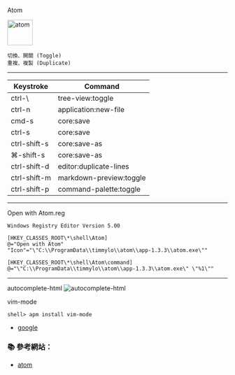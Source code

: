Atom

<img src="http://i.imgur.com/Je0OrHU.png" alt="atom" width=58 height=58>

```
切換、開關 (Toggle)
重複、複製 (Duplicate) 
```

---
Keystroke    | Command
------------ | -------------
ctrl-\       | tree-view:toggle
ctrl-n       | application:new-file
cmd-s        | core:save
ctrl-s       | core:save
ctrl-shift-s	 | core:save-as	
⌘-shift-s  | core:save-as
ctrl-shift-d | editor:duplicate-lines 
ctrl-shift-m	 | markdown-preview:toggle
ctrl-shift-p	 | command-palette:toggle	
---
Open with Atom.reg

```
Windows Registry Editor Version 5.00

[HKEY_CLASSES_ROOT\*\shell\Atom]
@="Open with Atom"
"Icon"="\"C:\\ProgramData\\timmylo\\atom\\app-1.3.3\\atom.exe\""

[HKEY_CLASSES_ROOT\*\shell\Atom\command]
@="\"C:\\ProgramData\\timmylo\\atom\\app-1.3.3\\atom.exe\" \"%1\""
```

---

autocomplete-html
![autocomplete-html](http://i.imgur.com/WS9X0Xs.gif)


vim-mode
```console 
shell> apm install vim-mode
```




- [google](https://atom.io/users/google)

### :books: 參考網站：

- [atom](https://atom.io/)
